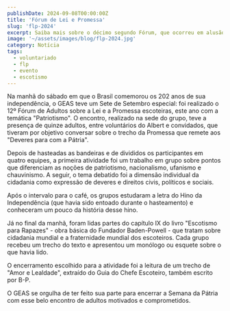 ```yaml
---
publishDate: 2024-09-08T00:00:00Z
title: 'Fórum de Lei e Promessa'
slug: 'flp-2024'
excerpt: Saiba mais sobre o décimo segundo Fórum, que ocorreu em alusão à Indepedência do Brasil.
image: '~/assets/images/blog/flp-2024.jpg'
category: Notícia
tags:
  - voluntariado
  - flp
  - evento
  - escotismo
---
```


Na manhã do sábado em que o Brasil comemorou os 202 anos de sua independência, o GEAS teve um Sete de Setembro especial: foi realizado o 12º Fórum de Adultos sobre a Lei e a Promessa escoteiras, este ano com a temática "Patriotismo". O encontro, realizado na sede do grupo, teve a presença de quinze adultos, entre voluntários do Albert e convidados, que tiveram por objetivo conversar sobre o trecho da Promessa que remete aos "Deveres para com a Pátria".

Depois de hasteadas as bandeiras e de divididos os participantes em quatro equipes, a primeira atividade foi um trabalho em grupo sobre pontos que diferenciam as noções de patriotismo, nacionalismo, ufanismo e chauvinismo. A seguir, o tema debatido foi a dimensão individual da cidadania como expressão de deveres e direitos civis, políticos e sociais.

Após o intervalo para o café, os grupos estudaram a letra do Hino da Independência (que havia sido entoado durante o hasteamento) e conheceram um pouco da história desse hino.

Já no final da manhã, foram lidas partes do capítulo IX do livro "Escotismo para Rapazes" - obra básica do Fundador Baden-Powell - que tratam sobre cidadania mundial e a fraternidade mundial dos escoteiros. Cada grupo recebeu um trecho do texto e apresentou um monólogo ou esquete sobre o que havia lido.

O encerramento escolhido para a atividade foi a leitura de um trecho de "Amor e Lealdade", extraído do Guia do Chefe Escoteiro, também escrito por B-P.

O GEAS se orgulha de ter feito sua parte para encerrar a Semana da Pátria com esse belo encontro de adultos motivados e comprometidos.
